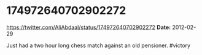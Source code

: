 # 174972640702902272
https://twitter.com/AliAbdaal/status/174972640702902272
**Date:** 2012-02-29

Just had a two hour long chess match against an old pensioner. #victory
